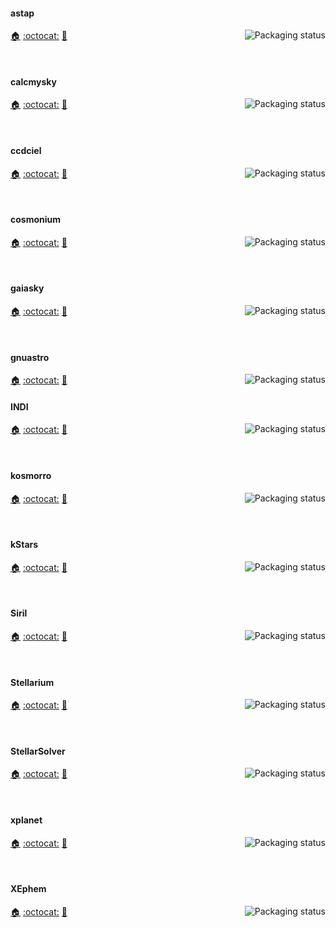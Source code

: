 #### astap
<a href="https://repology.org/project/astap/versions">
    <img src="https://repology.org/badge/vertical-allrepos/astap.svg?columns=3&header=astap&exclude_unsupported=1" alt="Packaging status" align="right">
</a>

[:house:](https://www.hnsky.org/astap) [:octocat:]() [:bookmark:]()

<br clear="right"/>

#### calcmysky
<a href="https://repology.org/project/calcmysky/versions">
    <img src="https://repology.org/badge/vertical-allrepos/calcmysky.svg?columns=3&header=calcmysky&exclude_unsupported=1" alt="Packaging status" align="right">
</a>

[:house:](https://github.com/10110111/CalcMySky) [:octocat:](https://github.com/10110111/CalcMySky) [:bookmark:](https://github.com/10110111/CalcMySky/releases)

<br clear="right"/>

#### ccdciel
<a href="https://repology.org/project/ccdciel/versions">
    <img src="https://repology.org/badge/vertical-allrepos/ccdciel.svg?columns=3&header=ccdciel&exclude_unsupported=1" alt="Packaging status" align="right">
</a>

[:house:](https://www.ap-i.net/ccdciel) [:octocat:](https://github.com/pchev/ccdciel) [:bookmark:](https://github.com/pchev/ccdciel/tags)

<br clear="right"/>

#### cosmonium
<a href="https://repology.org/project/cosmonium/versions">
    <img src="https://repology.org/badge/vertical-allrepos/cosmonium.svg?columns=3&header=cosmonium&exclude_unsupported=1" alt="Packaging status" align="right">
</a>

[:house:](https://github.com/cosmonium/cosmonium/wiki) [:octocat:](https://github.com/cosmonium/cosmonium) [:bookmark:](https://github.com/cosmonium/cosmonium/wiki/Changelog)

<br clear="right"/>

#### gaiasky
<a href="https://repology.org/project/gaiasky/versions">
    <img src="https://repology.org/badge/vertical-allrepos/gaiasky.svg?columns=3&header=gaiasky&exclude_unsupported=1" alt="Packaging status" align="right">
</a>

[:house:](https://zah.uni-heidelberg.de/gaia/outreach/gaiasky) [:octocat:](https://codeberg.org/gaiasky/gaiasky) [:bookmark:](https://gitlab.com/gaiasky/gaiasky/-/blob/master/CHANGELOG.md)

<br clear="right"/>

#### gnuastro
<a href="https://repology.org/project/gnuastro/versions">
    <img src="https://repology.org/badge/vertical-allrepos/gnuastro.svg?columns=3&header=gnuastro&exclude_unsupported=1" alt="Packaging status" align="right">
</a>

[:house:](https://www.gnu.org/software/gnuastro/) [:octocat:](https://git.savannah.gnu.org/cgit/gnuastro.git/tree/) [:bookmark:](https://git.savannah.gnu.org/cgit/gnuastro.git/tree/NEWS)

#### INDI
<a href="https://repology.org/project/indilib/versions">
    <img src="https://repology.org/badge/vertical-allrepos/indilib.svg?columns=3&header=INDI&exclude_unsupported=1" alt="Packaging status" align="right">
</a>

[:house:](https://www.indilib.org/) [:octocat:](https://github.com/indilib/indi) [:bookmark:](https://github.com/indilib/indi/blob/master/ChangeLog)

<br clear="right"/>

#### kosmorro
<a href="https://repology.org/project/kosmorro/versions">
    <img src="https://repology.org/badge/vertical-allrepos/kosmorro.svg?columns=3&header=darktable&exclude_unsupported=1" alt="Packaging status" align="right">
</a>

[:house:](https://kosmorro.space/) [:octocat:](https://github.com/Kosmorro/kosmorro) [:bookmark:](https://github.com/Kosmorro/kosmorro/blob/master/CHANGELOG.md)

<br clear="right"/>

#### kStars
<a href="https://repology.org/project/kstars/versions">
    <img src="https://repology.org/badge/vertical-allrepos/kstars.svg?columns=3&header=kStars&exclude_unsupported=1" alt="Packaging status" align="right">
</a>

[:house:](https://edu.kde.org/kstars) [:octocat:](https://invent.kde.org/education/kstars) [:bookmark:](https://invent.kde.org/education/kstars/-/blob/master/ChangeLog)

<br clear="right"/>

#### Siril
<a href="https://repology.org/project/siril/versions">
    <img src="https://repology.org/badge/vertical-allrepos/siril.svg?columns=3&header=Siril&exclude_unsupported=1" alt="Packaging status" align="right">
</a>

[:house:](https://siril.org/) [:octocat:](https://gitlab.com/free-astro/siril) [:bookmark:](https://gitlab.com/free-astro/siril/-/blob/master/NEWS)

<br clear="right"/>

#### Stellarium
<a href="https://repology.org/project/stellarium/versions">
    <img src="https://repology.org/badge/vertical-allrepos/stellarium.svg?columns=3&header=Stellarium&exclude_unsupported=1" alt="Packaging status" align="right">
</a>

[:house:](https://www.stellarium.org/) [:octocat:](https://github.com/Stellarium/stellarium/) [:bookmark:](https://github.com/Stellarium/stellarium/blob/master/ChangeLog)

<br clear="right"/>

#### StellarSolver
<a href="https://repology.org/project/stellarsolver/versions">
    <img src="https://repology.org/badge/vertical-allrepos/stellarsolver.svg?columns=3&header=StellarSolver&exclude_unsupported=1" alt="Packaging status" align="right">
</a>

[:house:](https://github.com/rlancaste/stellarsolver) [:octocat:](https://github.com/rlancaste/stellarsolver) [:bookmark:](https://github.com/rlancaste/stellarsolver/releases)

<br clear="right"/>

#### xplanet
<a href="https://repology.org/project/xplanet/versions">
    <img src="https://repology.org/badge/vertical-allrepos/xplanet.svg?columns=3&header=xplanet&exclude_unsupported=1" alt="Packaging status" align="right">
</a>

[:house:](https://xplanet.sourceforge.net/) [:octocat:](https://sourceforge.net/p/xplanet/code/HEAD/tree/trunk/) [:bookmark:](https://sourceforge.net/p/xplanet/activity/feed)

<br clear="right"/>

#### XEphem
<a href="https://repology.org/project/xephem/versions">
    <img src="https://repology.org/badge/vertical-allrepos/xephem.svg?columns=3&header=XEphem&exclude_unsupported=1" alt="Packaging status" align="right">
</a>

[:house:](https://xephem.github.io/XEphem/Site/xephem.html) [:octocat:](https://github.com/XEphem/XEphem) [:bookmark:](https://xephem.github.io/XEphem/Site/changes.html)

<br clear="right"/>


<!-- 
#### 
<a href="https://repology.org/project/darktable/versions">
    <img src="https://repology.org/badge/vertical-allrepos/darktable.svg?columns=3&header=darktable&exclude_unsupported=1" alt="Packaging status" align="right">
</a>

[:house:]() [:octocat:]() [:bookmark:]()

<br clear="right"/>
-->
